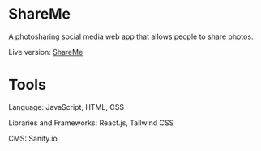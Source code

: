 # ShareMe
A photosharing social media web app that allows people to share photos.

Live version: [ShareMe](https://shareme-yuhao.netlify.app)

# Tools
Language: JavaScript, HTML, CSS

Libraries and Frameworks: React.js, Tailwind CSS

CMS: Sanity.io
